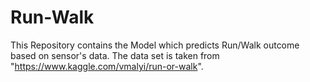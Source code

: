 # Run-Walk
This Repository contains the Model which predicts Run/Walk outcome based on sensor's data. The data set is taken from "https://www.kaggle.com/vmalyi/run-or-walk".

